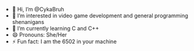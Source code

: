 - 👋 Hi, I’m @CykaBruh
- 👀 I’m interested in video game development and general programming shenanigans
- 🌱 I’m currently learning C and C++
- 😄 Pronouns: She/Her
- ⚡ Fun fact: I am the 6502 in your machine

<!---
CykaBruh/CykaBruh is a ✨ special ✨ repository because its `README.md` (this file) appears on your GitHub profile.
You can click the Preview link to take a look at your changes.
--->
